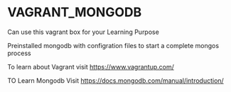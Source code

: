 # VAGRANT_MONGODB

Can use this vagrant box for your Learning Purpose

Preinstalled mongodb with configration files to start a complete mongos process

To learn about Vagrant visit https://www.vagrantup.com/

TO Learn Mongodb Visit https://docs.mongodb.com/manual/introduction/
